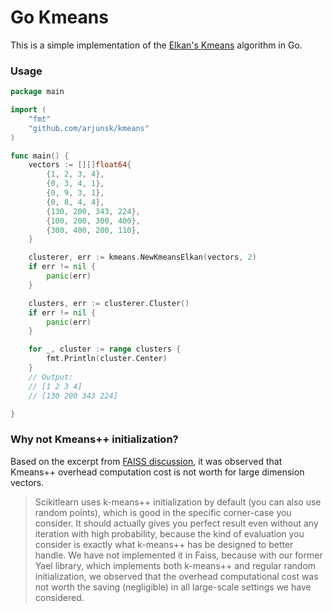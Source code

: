 # Go Kmeans

This is a simple implementation of the [Elkan's Kmeans](https://cdn.aaai.org/ICML/2003/ICML03-022.pdf) 
algorithm in Go.

### Usage

```go
package main

import (
	"fmt"
	"github.com/arjunsk/kmeans"
)

func main() {
	vectors := [][]float64{
		{1, 2, 3, 4},
		{0, 3, 4, 1},
		{0, 9, 3, 1},
		{0, 8, 4, 4},
		{130, 200, 343, 224},
		{100, 200, 300, 400},
		{300, 400, 200, 110},
	}

	clusterer, err := kmeans.NewKmeansElkan(vectors, 2)
	if err != nil {
		panic(err)
	}

	clusters, err := clusterer.Cluster()
	if err != nil {
		panic(err)
	}

	for _, cluster := range clusters {
		fmt.Println(cluster.Center)
	}
	// Output:
	// [1 2 3 4]
	// [130 200 343 224]

}
```

### Why not Kmeans++ initialization?

Based on the excerpt
from [FAISS discussion](https://github.com/facebookresearch/faiss/issues/268#issuecomment-348184505), it was observed
that Kmeans++ overhead computation cost is not worth for large dimension vectors.

> Scikitlearn uses k-means++ initialization by default (you can also use random points), which is good in the specific
> corner-case you consider. It should actually gives you perfect result even without any iteration with high probability,
> because the kind of evaluation you consider is exactly what k-means++ has be designed to better handle.
> We have not implemented it in Faiss, because with our former Yael library, which implements both k-means++ and regular
> random initialization, we observed that the overhead computational cost was not worth the saving (negligible) in all
> large-scale settings we have considered.
